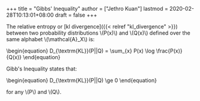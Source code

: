 +++
title = "Gibbs' Inequality"
author = ["Jethro Kuan"]
lastmod = 2020-02-28T10:13:01+08:00
draft = false
+++

The relative entropy or [kl divergence]({{< relref "kl_divergence" >}}) between two probability
distributions \\(P(x)\\) and \\(Q(x)\\) defined over the same alphabet
\\(\mathcal{A}\_X\\) is:

\begin{equation}
  D\_{\textrm{KL}}(P||Q) = \sum\_{x} P(x) \log \frac{P(x)}{Q(x)}
\end{equation}

Gibb's Inequality states that:

\begin{equation}
  D\_{\textrm{KL}}(P||Q) \ge 0
\end{equation}

for any \\(P\\) and \\(Q\\).
